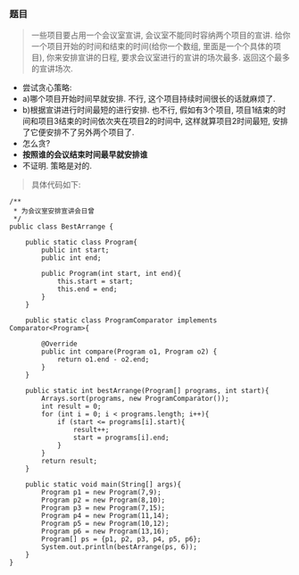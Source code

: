 ### 题目
> 一些项目要占用一个会议室宣讲, 会议室不能同时容纳两个项目的宣讲. 给你一个项目开始的时间和结束的时间(给你一个数组, 里面是一个个具体的项目), 你来安排宣讲的日程, 要求会议室进行的宣讲的场次最多. 返回这个最多的宣讲场次. 

- 尝试贪心策略:
- a)哪个项目开始时间早就安排.  不行, 这个项目持续时间很长的话就麻烦了.
- b)根据宣讲进行时间最短的进行安排. 也不行, 假如有3个项目, 项目1结束的时间和项目3结束的时间依次夹在项目2的时间中, 这样就算项目2时间最短, 安排了它便安排不了另外两个项目了. 
- 怎么贪?
- **按照谁的会议结束时间最早就安排谁**
- 不证明. 策略是对的. 

> 具体代码如下:

```
/**
 * 为会议室安排宣讲会日曾
 */
public class BestArrange {

    public static class Program{
        public int start;
        public int end;

        public Program(int start, int end){
            this.start = start;
            this.end = end;
        }
    }

    public static class ProgramComparator implements Comparator<Program>{

        @Override
        public int compare(Program o1, Program o2) {
            return o1.end - o2.end;
        }
    }

    public static int bestArrange(Program[] programs, int start){
        Arrays.sort(programs, new ProgramComparator());
        int result = 0;
        for (int i = 0; i < programs.length; i++){
            if (start <= programs[i].start){
                result++;
                start = programs[i].end;
            }
        }
        return result;
    }

    public static void main(String[] args){
        Program p1 = new Program(7,9);
        Program p2 = new Program(8,10);
        Program p3 = new Program(7,15);
        Program p4 = new Program(11,14);
        Program p5 = new Program(10,12);
        Program p6 = new Program(13,16);
        Program[] ps = {p1, p2, p3, p4, p5, p6};
        System.out.println(bestArrange(ps, 6));
    }
}
```